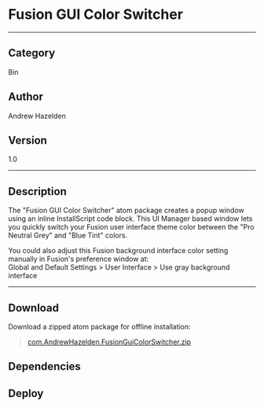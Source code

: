 # Fusion GUI Color Switcher
___

## Category
Bin

## Author
Andrew Hazelden

## Version
1.0

___

## Description
<p>The "Fusion GUI Color Switcher" atom package creates a popup window using an inline InstallScript code block. This UI Manager based window lets you quickly switch your Fusion user interface theme color between the "Pro Neutral Grey" and "Blue Tint" colors.</p>
<p>You could also adjust this Fusion background interface color setting manually in Fusion's preference window at:<br>
Global and Default Settings > User Interface > Use gray background interface</p>

___

## Download

Download a zipped atom package for offline installation:
> [com.AndrewHazelden.FusionGuiColorSwitcher.zip](https://gitlab.com/WeSuckLess/Reactor/-/archive/master/Reactor-master.zip?path=Atoms/com.AndrewHazelden.FusionGuiColorSwitcher)  

## Dependencies

## Deploy


